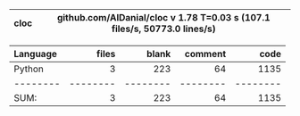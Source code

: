 cloc|github.com/AlDanial/cloc v 1.78  T=0.03 s (107.1 files/s, 50773.0 lines/s)
--- | ---

Language|files|blank|comment|code
:-------|-------:|-------:|-------:|-------:
Python|3|223|64|1135
--------|--------|--------|--------|--------
SUM:|3|223|64|1135
